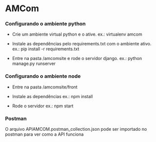 # AMCom

### Configurando o ambiente python

- Crie um ambiente virtual python e o ative.
ex.: virtualenv amcom

- Instale as dependências pelo requirements.txt com o ambiente ativo.
ex.: pip install -r requirements.txt

- Entre na pasta /amcomsite e rode o servidor django.
ex.: python manage.py runserver

### Configurando o ambiente node

- Entre na pasta /amcomsite/front

- Instale as dependências
ex.: npm install

- Rode o servidor
ex.: npm start

### Postman

O arquivo APIAMCOM.postman_collection.json pode ser importado no postman para ver como a API funciona